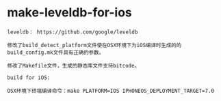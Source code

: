 # make-leveldb-for-ios

    leveldb： https://github.com/google/leveldb
    
    修改了build_detect_platform文件使在OSX环境下为iOS编译时生成的的build_config.mk文件具有正确的参数。

    修改了Makefile文件，生成的静态库文件支持bitcode。

    build for iOS:

    OSX环境下终端编译命令：make PLATFORM=IOS IPHONEOS_DEPLOYMENT_TARGET=7.0
